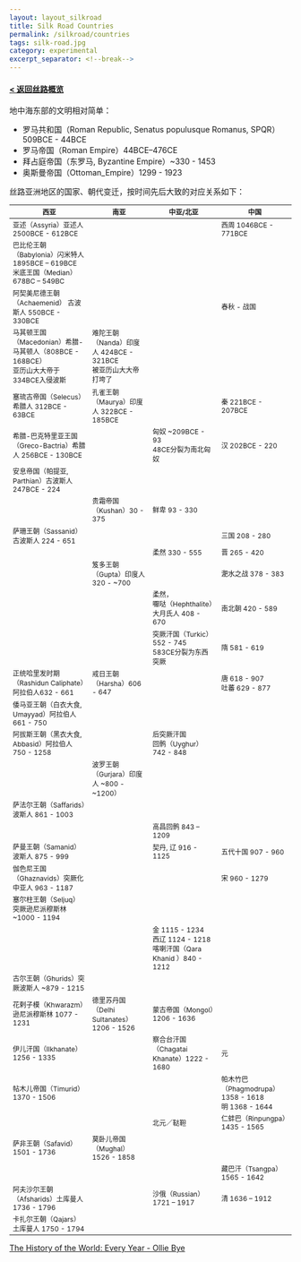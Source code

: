 ```yaml
---
layout: layout_silkroad
title: Silk Road Countries
permalink: /silkroad/countries
tags: silk-road.jpg
category: experimental
excerpt_separator: <!--break-->
---
```

<style type="text/css">table{font-size: 12px;}</style>

#### <a href="/silkroad/overview?show_float=true">&lt;&nbsp;返回丝路概览</a>

地中海东部的文明相对简单：
 * 罗马共和国（Roman Republic, Senatus populusque Romanus, SPQR）509BCE - 44BCE
 * 罗马帝国（Roman Empire）44BCE–476CE 
 * 拜占庭帝国（东罗马, Byzantine Empire）~330 - 1453
 * 奥斯曼帝国（Ottoman_Empire）1299 - 1923  

丝路亚洲地区的国家、朝代变迁，按时间先后大致的对应关系如下：


<!--break-->

|    西亚      |      南亚      |    中亚/北亚    |      中国      |
| ------------ | ------------- | ------------- | -------------- |
| 亚述（Assyria）亚述人 2500BCE - 612BCE ||| 西周 1046BCE - 771BCE |
| 巴比伦王朝（Babylonia）闪米特人 1895BCE – 619BCE<br>米底王国（Median）678BC – 549BC ||| |
| 阿契美尼德王朝（Achaemenid） 古波斯人 550BCE - 330BCE |  |  | 春秋 - 战国 |
| 马其顿王国（Macedonian）希腊-马其顿人（808BCE - 168BCE）<br>亚历山大大帝于334BCE入侵波斯 | 难陀王朝（Nanda）印度人 424BCE - 321BCE<br>被亚历山大大帝打垮了 |  |  |
| 塞琉古帝国（Selecus）希腊人 312BCE - 63BCE | 孔雀王朝（Maurya）印度人 322BCE - 185BCE |  | 秦 221BCE - 207BCE |
| 希腊-巴克特里亚王国（Greco-Bactria）希腊人 256BCE - 130BCE |  | 匈奴 ~209BCE - 93<br>48CE分裂为南北匈奴 | 汉 202BCE - 220 |
| 安息帝国（帕提亚, Parthian）古波斯人 247BCE - 224 | | | |
| | 贵霜帝国（Kushan）30 - 375 | 鲜卑 93 - 330 | |
| 萨珊王朝（Sassanid）古波斯人 224 - 651 | | | 三国 208 - 280 |
| | | 柔然 330 - 555 | 晋 265 - 420 |
| | 笈多王朝（Gupta）印度人 320 - ~700 | | 淝水之战 378 - 383 |
| | | 柔然，<br>嚈哒（Hephthalite）大月氏人 408 - 670 | 南北朝 420 - 589 |
| | | 突厥汗国（Turkic）552 - 745<br>583CE分裂为东西突厥 | 隋 581 - 619 |
| 正统哈里发时期（Rashidun Caliphate）阿拉伯人632 - 661 | 戒日王朝（Harsha）606 - 647 | | 唐 618 - 907<br>吐蕃 629 - 877 |
| 倭马亚王朝（白衣大食, Umayyad）阿拉伯人 661 - 750 | | | |
| 阿拔斯王朝（黑衣大食, Abbasid）阿拉伯人 750 - 1258 | | 后突厥汗国<br>回鹘（Uyghur） 742 - 848 | |
| | 波罗王朝（Gurjara）印度人 ~800 - ~1200） | | |
| 萨法尔王朝（Saffarids）波斯人 861 - 1003 | | | |
| | | 高昌回鹘 843 – 1209 | |
| 萨曼王朝（Samanid）波斯人 875 - 999 | | 契丹, 辽 916 - 1125 | 五代十国 907 - 960 |
| 伽色尼王国（Ghaznavids）突厥化中亚人 963 - 1187 | | | 宋 960 - 1279 |
| 塞尔柱王朝（Seljuq）突厥逊尼派穆斯林 ~1000 - 1194 | | | |
| | | 金 1115 - 1234<br>西辽 1124 - 1218<br>喀喇汗国（Qara Khanid ）840 - 1212 | |
| 古尔王朝（Ghurids）突厥波斯人 ~879 - 1215 | | | |
| 花剌子模（Khwarazm）逊尼派穆斯林 1077 - 1231 | 德里苏丹国（Delhi Sultanates）1206 - 1526 | 蒙古帝国（Mongol）1206 - 1636 | |
| 伊儿汗国（Ilkhanate）1256 - 1335 | | 察合台汗国（Chagatai Khanate）1222 - 1680 | 元 |
| 帖木儿帝国（Timurid）1370 - 1506 | | | 帕木竹巴（Phagmodrupa）1358 - 1618<br>明 1368 - 1644 |
| | | 北元／鞑靼 | 仁蚌巴（Rinpungpa）1435 - 1565 |
| 萨非王朝（Safavid）1501 - 1736 | 莫卧儿帝国（Mughal）1526 - 1858 | | |
| | | | 藏巴汗（Tsangpa）1565 - 1642 |
| 阿夫沙尔王朝（Afsharids）土库曼人 1736 - 1796 | | 沙俄（Russian）1721 – 1917 | 清 1636 – 1912 |
| 卡扎尔王朝（Qajars）土库曼人 1750 - 1794 | | | |

[The History of the World: Every Year - Ollie Bye](https://www.youtube.com/watch?v=-6Wu0Q7x5D0)